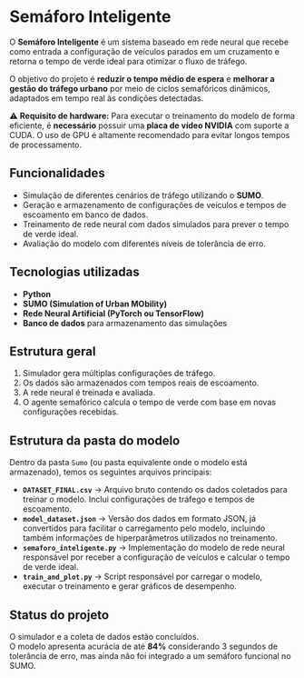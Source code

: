 # Semáforo Inteligente

O **Semáforo Inteligente** é um sistema baseado em rede neural que recebe como entrada a configuração de veículos parados em um cruzamento e retorna o tempo de verde ideal para otimizar o fluxo de tráfego.  

O objetivo do projeto é **reduzir o tempo médio de espera** e **melhorar a gestão do tráfego urbano** por meio de ciclos semafóricos dinâmicos, adaptados em tempo real às condições detectadas.

⚠️ **Requisito de hardware:** Para executar o treinamento do modelo de forma eficiente, é **necessário** possuir uma **placa de vídeo NVIDIA** com suporte a CUDA. O uso de GPU é altamente recomendado para evitar longos tempos de processamento.

## Funcionalidades
- Simulação de diferentes cenários de tráfego utilizando o **SUMO**.
- Geração e armazenamento de configurações de veículos e tempos de escoamento em banco de dados.
- Treinamento de rede neural com dados simulados para prever o tempo de verde ideal.
- Avaliação do modelo com diferentes níveis de tolerância de erro.

## Tecnologias utilizadas
- **Python**  
- **SUMO (Simulation of Urban MObility)**  
- **Rede Neural Artificial (PyTorch ou TensorFlow)**  
- **Banco de dados** para armazenamento das simulações  

## Estrutura geral
1. Simulador gera múltiplas configurações de tráfego.
2. Os dados são armazenados com tempos reais de escoamento.
3. A rede neural é treinada e avaliada.
4. O agente semafórico calcula o tempo de verde com base em novas configurações recebidas.

## Estrutura da pasta do modelo
Dentro da pasta `Sumo` (ou pasta equivalente onde o modelo está armazenado), temos os seguintes arquivos principais:

- **`DATASET_FINAL.csv`** → Arquivo bruto contendo os dados coletados para treinar o modelo. Inclui configurações de tráfego e tempos de escoamento.
- **`model_dataset.json`** → Versão dos dados em formato JSON, já convertidos para facilitar o carregamento pelo modelo, incluindo também informações de hiperparâmetros utilizados no treinamento.
- **`semaforo_inteligente.py`** → Implementação do modelo de rede neural responsável por receber a configuração de veículos e calcular o tempo de verde ideal.
- **`train_and_plot.py`** → Script responsável por carregar o modelo, executar o treinamento e gerar gráficos de desempenho.

## Status do projeto
O simulador e a coleta de dados estão concluídos.  
O modelo apresenta acurácia de até **84%** considerando 3 segundos de tolerância de erro, mas ainda não foi integrado a um semáforo funcional no SUMO.

